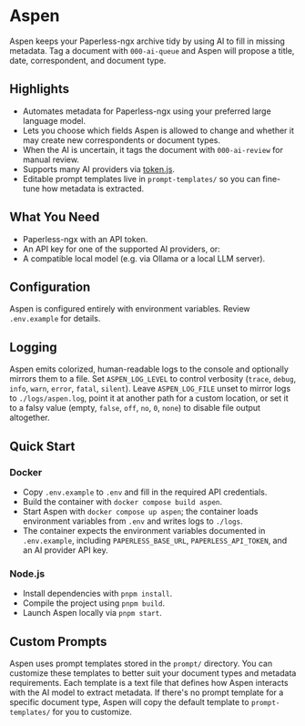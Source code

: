 # Aspen

Aspen keeps your Paperless-ngx archive tidy by using AI to fill in missing metadata. Tag a document with `000-ai-queue` and Aspen will propose a title, date, correspondent, and document type.

## Highlights
- Automates metadata for Paperless-ngx using your preferred large language model.
- Lets you choose which fields Aspen is allowed to change and whether it may create new correspondents or document types.
- When the AI is uncertain, it tags the document with `000-ai-review` for manual review.
- Supports many AI providers via [token.js](https://github.com/verybigthings/token).
- Editable prompt templates live in `prompt-templates/` so you can fine-tune how metadata is extracted.

## What You Need
- Paperless-ngx with an API token.
- An API key for one of the supported AI providers, or:
- A compatible local model (e.g. via Ollama or a local LLM server).

## Configuration
Aspen is configured entirely with environment variables. Review `.env.example` for details.

## Logging
Aspen emits colorized, human-readable logs to the console and optionally mirrors them to a file. Set `ASPEN_LOG_LEVEL` to control verbosity (`trace`, `debug`, `info`, `warn`, `error`, `fatal`, `silent`). Leave `ASPEN_LOG_FILE` unset to mirror logs to `./logs/aspen.log`, point it at another path for a custom location, or set it to a falsy value (empty, `false`, `off`, `no`, `0`, `none`) to disable file output altogether.

## Quick Start

### Docker
- Copy `.env.example` to `.env` and fill in the required API credentials.
- Build the container with `docker compose build aspen`.
- Start Aspen with `docker compose up aspen`; the container loads environment variables from `.env` and writes logs to `./logs`.
- The container expects the environment variables documented in `.env.example`, including `PAPERLESS_BASE_URL`, `PAPERLESS_API_TOKEN`, and an AI provider API key.

### Node.js
- Install dependencies with `pnpm install`.
- Compile the project using `pnpm build`.
- Launch Aspen locally via `pnpm start`.


## Custom Prompts
Aspen uses prompt templates stored in the `prompt/` directory. You can customize these templates to better suit your document types and metadata requirements. Each template is a text file that defines how Aspen interacts with the AI model to extract metadata. If there's no prompt template for a specific document type, Aspen will copy the default template to `prompt-templates/` for you to customize.
